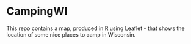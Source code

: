# CampingWI
This repo contains a map, produced in R using Leaflet - that shows the location of some nice places to camp in Wisconsin.
